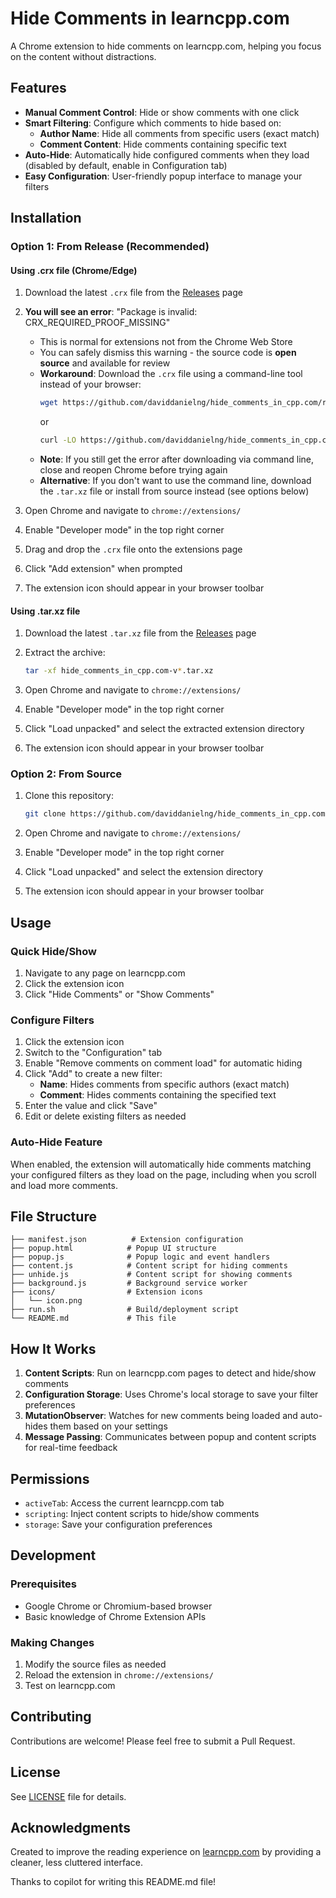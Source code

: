 # Hide Comments in learncpp.com

A Chrome extension to hide comments on learncpp.com, helping you focus on the content without distractions.

## Features

- **Manual Comment Control**: Hide or show comments with one click
- **Smart Filtering**: Configure which comments to hide based on:
  - **Author Name**: Hide all comments from specific users (exact match)
  - **Comment Content**: Hide comments containing specific text
- **Auto-Hide**: Automatically hide configured comments when they load (disabled by default, enable in Configuration tab)
- **Easy Configuration**: User-friendly popup interface to manage your filters

## Installation

### Option 1: From Release (Recommended)

#### Using .crx file (Chrome/Edge)

1. Download the latest `.crx` file from the [Releases](https://github.com/daviddanielng/hide_comments_in_cpp.com/releases) page

2. **You will see an error**: "Package is invalid: CRX_REQUIRED_PROOF_MISSING"

   - This is normal for extensions not from the Chrome Web Store
   - You can safely dismiss this warning - the source code is **open source** and available for review
   - **Workaround**: Download the `.crx` file using a command-line tool instead of your browser:
     ```bash
     wget https://github.com/daviddanielng/hide_comments_in_cpp.com/releases/download/v*/hide_comments_in_cpp.com-v*.crx
     ```
     or
     ```bash
     curl -LO https://github.com/daviddanielng/hide_comments_in_cpp.com/releases/download/v*/hide_comments_in_cpp.com-v*.crx
     ```
   - **Note**: If you still get the error after downloading via command line, close and reopen Chrome before trying again
   - **Alternative**: If you don't want to use the command line, download the `.tar.xz` file or install from source instead (see options below)

3. Open Chrome and navigate to `chrome://extensions/`

4. Enable "Developer mode" in the top right corner

5. Drag and drop the `.crx` file onto the extensions page

6. Click "Add extension" when prompted

7. The extension icon should appear in your browser toolbar

#### Using .tar.xz file

1. Download the latest `.tar.xz` file from the [Releases](https://github.com/daviddanielng/hide_comments_in_cpp.com/releases) page

2. Extract the archive:

   ```bash
   tar -xf hide_comments_in_cpp.com-v*.tar.xz
   ```

3. Open Chrome and navigate to `chrome://extensions/`

4. Enable "Developer mode" in the top right corner

5. Click "Load unpacked" and select the extracted extension directory

6. The extension icon should appear in your browser toolbar

### Option 2: From Source

1. Clone this repository:

   ```bash
   git clone https://github.com/daviddanielng/hide_comments_in_cpp.com.git
   ```

2. Open Chrome and navigate to `chrome://extensions/`

3. Enable "Developer mode" in the top right corner

4. Click "Load unpacked" and select the extension directory

5. The extension icon should appear in your browser toolbar

## Usage

### Quick Hide/Show

1. Navigate to any page on learncpp.com
2. Click the extension icon
3. Click "Hide Comments" or "Show Comments"

### Configure Filters

1. Click the extension icon
2. Switch to the "Configuration" tab
3. Enable "Remove comments on comment load" for automatic hiding
4. Click "Add" to create a new filter:
   - **Name**: Hides comments from specific authors (exact match)
   - **Comment**: Hides comments containing the specified text
5. Enter the value and click "Save"
6. Edit or delete existing filters as needed

### Auto-Hide Feature

When enabled, the extension will automatically hide comments matching your configured filters as they load on the page, including when you scroll and load more comments.

## File Structure

```
├── manifest.json          # Extension configuration
├── popup.html            # Popup UI structure
├── popup.js              # Popup logic and event handlers
├── content.js            # Content script for hiding comments
├── unhide.js             # Content script for showing comments
├── background.js         # Background service worker
├── icons/                # Extension icons
│   └── icon.png
├── run.sh                # Build/deployment script
└── README.md             # This file
```

## How It Works

1. **Content Scripts**: Run on learncpp.com pages to detect and hide/show comments
2. **Configuration Storage**: Uses Chrome's local storage to save your filter preferences
3. **MutationObserver**: Watches for new comments being loaded and auto-hides them based on your settings
4. **Message Passing**: Communicates between popup and content scripts for real-time feedback

## Permissions

- `activeTab`: Access the current learncpp.com tab
- `scripting`: Inject content scripts to hide/show comments
- `storage`: Save your configuration preferences

## Development

### Prerequisites

- Google Chrome or Chromium-based browser
- Basic knowledge of Chrome Extension APIs

### Making Changes

1. Modify the source files as needed
2. Reload the extension in `chrome://extensions/`
3. Test on learncpp.com

## Contributing

Contributions are welcome! Please feel free to submit a Pull Request.

## License

See [LICENSE](LICENSE) file for details.

## Acknowledgments

Created to improve the reading experience on [learncpp.com](https://www.learncpp.com) by providing a cleaner, less cluttered interface.

Thanks to copilot for writing this README.md file!
